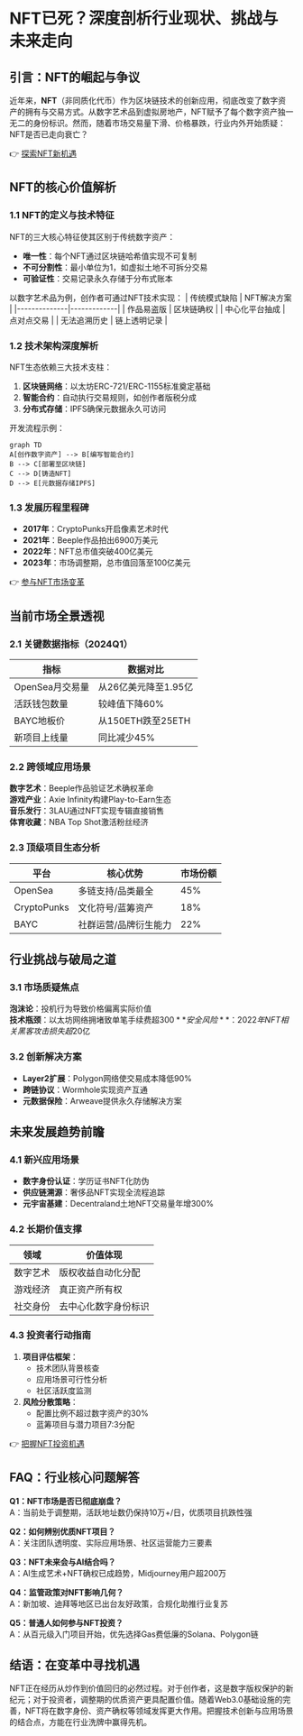 # NFT已死？深度剖析行业现状、挑战与未来走向

## 引言：NFT的崛起与争议
近年来，**NFT**（非同质化代币）作为区块链技术的创新应用，彻底改变了数字资产的拥有与交易方式。从数字艺术品到虚拟房地产，NFT赋予了每个数字资产独一无二的身份标识。然而，随着市场交易量下滑、价格暴跌，行业内外开始质疑：NFT是否已走向衰亡？

👉 [探索NFT新机遇](https://bit.ly/okx_welcome)

## NFT的核心价值解析

### 1.1 NFT的定义与技术特征
NFT的三大核心特征使其区别于传统数字资产：
- **唯一性**：每个NFT通过区块链哈希值实现不可复制
- **不可分割性**：最小单位为1，如虚拟土地不可拆分交易
- **可验证性**：交易记录永久存储于分布式账本

以数字艺术品为例，创作者可通过NFT技术实现：
| 传统模式缺陷 | NFT解决方案 |
|--------------|-------------|
| 作品易盗版 | 区块链确权 |
| 中心化平台抽成 | 点对点交易 |
| 无法追溯历史 | 链上透明记录 |

### 1.2 技术架构深度解析
NFT生态依赖三大技术支柱：
1. **区块链网络**：以太坊ERC-721/ERC-1155标准奠定基础
2. **智能合约**：自动执行交易规则，如创作者版税分成
3. **分布式存储**：IPFS确保元数据永久可访问

开发流程示例：
```mermaid
graph TD
A[创作数字资产] --> B[编写智能合约]
B --> C[部署至区块链]
C --> D[铸造NFT]
D --> E[元数据存储IPFS]
```

### 1.3 发展历程里程碑
- **2017年**：CryptoPunks开启像素艺术时代
- **2021年**：Beeple作品拍出6900万美元
- **2022年**：NFT总市值突破400亿美元
- **2023年**：市场调整期，总市值回落至100亿美元

👉 [参与NFT市场变革](https://bit.ly/okx_welcome)

## 当前市场全景透视

### 2.1 关键数据指标（2024Q1）
| 指标                | 数据对比               |
|---------------------|------------------------|
| OpenSea月交易量     | 从26亿美元降至1.95亿   |
| 活跃钱包数量        | 较峰值下降60%          |
| BAYC地板价          | 从150ETH跌至25ETH      |
| 新项目上线量        | 同比减少45%            |

### 2.2 跨领域应用场景
**数字艺术**：Beeple作品验证艺术确权革命  
**游戏产业**：Axie Infinity构建Play-to-Earn生态  
**音乐发行**：3LAU通过NFT实现专辑直接销售  
**体育收藏**：NBA Top Shot激活粉丝经济

### 2.3 顶级项目生态分析
| 平台        | 核心优势                | 市场份额 |
|-------------|-------------------------|----------|
| OpenSea     | 多链支持/品类最全       | 45%      |
| CryptoPunks | 文化符号/蓝筹资产       | 18%      |
| BAYC        | 社群运营/品牌衍生能力   | 22%      |

## 行业挑战与破局之道

### 3.1 市场质疑焦点
**泡沫论**：投机行为导致价格偏离实际价值  
**技术瓶颈**：以太坊网络拥堵致单笔手续费超$300  
**安全风险**：2022年NFT相关黑客攻击损失超$20亿

### 3.2 创新解决方案
- **Layer2扩展**：Polygon网络使交易成本降低90%
- **跨链协议**：Wormhole实现资产互通
- **元数据保险**：Arweave提供永久存储解决方案

## 未来发展趋势前瞻

### 4.1 新兴应用场景
- **数字身份认证**：学历证书NFT化防伪
- **供应链溯源**：奢侈品NFT实现全流程追踪
- **元宇宙基建**：Decentraland土地NFT交易量年增300%

### 4.2 长期价值支撑
| 领域        | 价值体现                  |
|-------------|---------------------------|
| 数字艺术    | 版权收益自动化分配        |
| 游戏经济    | 真正资产所有权            |
| 社交身份    | 去中心化数字身份标识      |

### 4.3 投资者行动指南
1. **项目评估框架**：
   - 技术团队背景核查
   - 应用场景可行性分析
   - 社区活跃度监测
2. **风险分散策略**：
   - 配置比例不超过数字资产的30%
   - 蓝筹项目与潜力项目7:3分配

👉 [把握NFT投资机遇](https://bit.ly/okx_welcome)

## FAQ：行业核心问题解答

**Q1：NFT市场是否已彻底崩盘？**  
A：当前处于调整期，活跃地址数仍保持10万+/日，优质项目抗跌性强

**Q2：如何辨别优质NFT项目？**  
A：关注团队透明度、实际应用场景、社区运营能力三要素

**Q3：NFT未来会与AI结合吗？**  
A：AI生成艺术+NFT确权已成趋势，Midjourney用户超200万

**Q4：监管政策对NFT影响几何？**  
A：新加坡、迪拜等地区已出台友好政策，合规化助推行业复苏

**Q5：普通人如何参与NFT投资？**  
A：从百元级入门项目开始，优先选择Gas费低廉的Solana、Polygon链

## 结语：在变革中寻找机遇
NFT正在经历从炒作到价值回归的必然过程。对于创作者，这是数字版权保护的新纪元；对于投资者，调整期的优质资产更具配置价值。随着Web3.0基础设施的完善，NFT将在数字身份、资产确权等领域发挥更大作用。把握技术创新与应用场景的结合点，方能在行业洗牌中赢得先机。